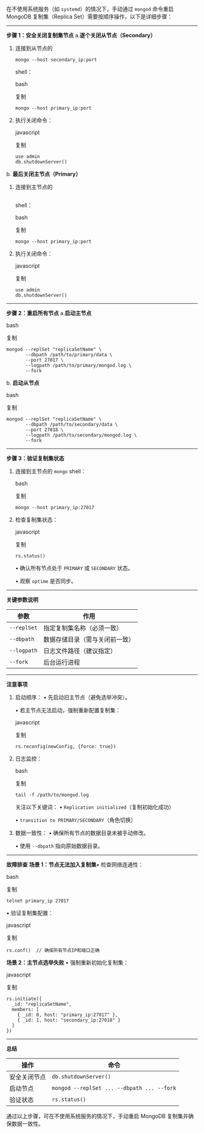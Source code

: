在不使用系统服务（如 `systemd`）的情况下，手动通过 `mongod` 命令重启 MongoDB 复制集（Replica Set）需要按顺序操作，以下是详细步骤：

------

**步骤 1：安全关闭复制集节点**
 a. ​**​逐个关闭从节点（Secondary）​**​

1. 连接到从节点的 

   ```
   mongo --host secondary_ip:port
   ```

    shell：

   bash

   复制

   ```
   mongo --host primary_ip:port
   ```

2. 执行关闭命令：

   javascript

   复制

   ```
   use admin
   db.shutdownServer()
   ```

b. **最后关闭主节点（Primary）**

1. 连接到主节点的 

   ```
   
   ```

    shell：

   bash

   复制

   ```
   mongo --host primary_ip:port
   ```

2. 执行关闭命令：

   javascript

   复制

   ```
   use admin
   db.shutdownServer()
   ```

------

**步骤 2：重启所有节点**
 a. ​**​启动主节点​**​

bash

复制

```
mongod --replSet "replicaSetName" \
       --dbpath /path/to/primary/data \
       --port 27017 \
       --logpath /path/to/primary/mongod.log \
       --fork
```

b. **启动从节点**

bash

复制

```
mongod --replSet "replicaSetName" \
       --dbpath /path/to/secondary/data \
       --port 27018 \
       --logpath /path/to/secondary/mongod.log \
       --fork
```

------

**步骤 3：验证复制集状态**

1. 连接到主节点的 `mongo` shell：

   bash

   复制

   ```
   mongo --host primary_ip:27017
   ```

2. 检查复制集状态：

   javascript

   复制

   ```
   rs.status()
   ```

   • 确认所有节点处于 `PRIMARY` 或 `SECONDARY` 状态。

   • 观察 `optime` 是否同步。

------

**关键参数说明**

| 参数        | 作用                           |
| ----------- | ------------------------------ |
| `--replSet` | 指定复制集名称（必须一致）     |
| `--dbpath`  | 数据存储目录（需与关闭前一致） |
| `--logpath` | 日志文件路径（建议指定）       |
| `--fork`    | 后台运行进程                   |

------

**注意事项**

1. 启动顺序：
    • 先启动旧主节点（避免选举冲突）。

   • 若主节点无法启动，强制重新配置复制集：

   javascript

   复制

   ```
   rs.reconfig(newConfig, {force: true})
   ```

2. 日志监控：

   bash

   复制

   ```
   tail -f /path/to/mongod.log
   ```

   关注以下关键词：
    • `Replication initialized`（复制初始化成功）

   • `transition to PRIMARY/SECONDARY`（角色切换）

3. 数据一致性：
    • 确保所有节点的数据目录未被手动修改。

   • 使用 `--dbpath` 指向原始数据目录。

------

**故障排查**
 ​**​场景 1：节点无法加入复制集​**​
 • 检查网络连通性：

bash

复制

```
telnet primary_ip 27017
```

• 验证复制集配置：

javascript

复制

```
rs.conf()  // 确保所有节点IP和端口正确
```

**场景 2：主节点选举失败**
 • 强制重新初始化复制集：

javascript

复制

```
rs.initiate({
  _id: "replicaSetName",
  members: [
    { _id: 0, host: "primary_ip:27017" },
    { _id: 1, host: "secondary_ip:27018" }
  ]
})
```

------

**总结**

| 操作         | 命令                                       |
| ------------ | ------------------------------------------ |
| 安全关闭节点 | `db.shutdownServer()`                      |
| 启动节点     | `mongod --replSet ... --dbpath ... --fork` |
| 验证状态     | `rs.status()`                              |

通过以上步骤，可在不使用系统服务的情况下，手动重启 MongoDB 复制集并确保数据一致性。